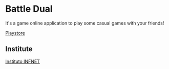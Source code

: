 # Battle Dual

It's a game online application to play some casual games with your friends!


[Playstore](https://play.google.com/store/apps/details?id=com.sharmaxz.battle_dual)


## Institute

[Instituto INFNET](https://www.infnet.edu.br/esti/)


